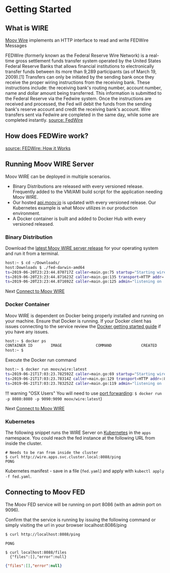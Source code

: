 # Getting Started

## What is WIRE

[Moov Wire](https://github.com/moov-io/fed) implements an HTTP interface to read and write FEDWire Messages

FEDWire (formerly known as the Federal Reserve Wire Network) is a real-time gross settlement funds transfer system operated by the United States Federal Reserve Banks that allows financial institutions to electronically transfer funds between its more than 9,289 participants (as of March 19, 2009).[1] Transfers can only be initiated by the sending bank once they receive the proper wiring instructions from the receiving bank. These instructions include: the receiving bank's routing number, account number, name and dollar amount being transferred. This information is submitted to the Federal Reserve via the Fedwire system. Once the instructions are received and processed, the Fed will debit the funds from the sending bank's reserve account and credit the receiving bank's account. Wire transfers sent via Fedwire are completed in the same day, while some are completed instantly.
[source: FedWire](https://en.wikipedia.org/wiki/Fedwire)

## How does FEDWire work?

[source: FEDWire: How it Works](https://www.americanexpress.com/us/foreign-exchange/articles/fedwire-transfers/)

## Running Moov WIRE Server

Moov WIRE can be deployed in multiple scenarios.

- Binary Distributions are released with every versioned release. Frequently added to the VM/AMI build script for the application needing Moov WIRE.
- Our hosted [api.moov.io](https://api.moov.io) is updated with every versioned release. Our Kubernetes example is what Moov utilizes in our production environment. 
- A Docker container is built and added to Docker Hub with every versioned released.

### Binary Distribution

Download the [latest Moov WIRE server release](https://github.com/moov-io/wire/releases) for your operating system and run it from a terminal.

```sh
host:~ $ cd ~/Downloads/
host:Downloads $ ./fed-darwin-amd64 
ts=2019-06-20T23:23:44.870717Z caller=main.go:75 startup="Starting wire server version v0.2.0"
ts=2019-06-20T23:23:44.871623Z caller=main.go:135 transport=HTTP addr=:8088
ts=2019-06-20T23:23:44.871692Z caller=main.go:125 admin="listening on :9098"
```

Next [Connect to Moov WIRE](#connecting-to-moov-wire)

### Docker Container

Moov WIRE is dependent on Docker being properly installed and running on your machine. Ensure that Docker is running. If your Docker client has issues connecting to the service review the [Docker getting started guide](https://docs.docker.com/get-started/) if you have any issues.

```sh
host:~ $ docker ps
CONTAINER ID        IMAGE               COMMAND             CREATED             STATUS              PORTS               NAMES
host:~ $ 
```

Execute the Docker run command

```sh
host:~ $ docker run moov/wire:latest
ts=2019-06-21T17:03:23.782592Z caller=main.go:69 startup="Starting wire server version v0.2.0"
ts=2019-06-21T17:03:23.78314Z caller=main.go:129 transport=HTTP addr=:8088
ts=2019-06-21T17:03:23.783252Z caller=main.go:119 admin="listening on :9098"
```

!!! warning "OSX Users"
    You will need to use [port forwarding](https://docs.docker.com/docker-for-mac/networking/#known-limitations-use-cases-and-workarounds):
    `$ docker run -p 8080:8080 -p 9090:9090 moov/wire:latest`)

Next [Connect to Moov WIRE](#connecting-to-moov-wire)

### Kubernetes

The following snippet runs the WIRE Server on [Kubernetes](https://kubernetes.io/docs/tutorials/kubernetes-basics/) in the `apps` namespace. You could reach the fed instance at the following URL from inside the cluster.

```
# Needs to be ran from inside the cluster
$ curl http://wire.apps.svc.cluster.local:8088/ping
PONG
```

Kubernetes manifest - save in a file (`fed.yaml`) and apply with `kubectl apply -f fed.yaml`.

## Connecting to Moov FED
The Moov FED service will be running on port 8086 (with an admin port on 9096).

Confirm that the service is running by issuing the following command or simply visiting the url in your browser localhost:8086/ping

```sh
$ curl http://localhost:8088/ping 
```

```
PONG
```

```
$ curl localhost:8088/files
  {"files":[],"error":null}
```

```json
{"files":[],"error":null}
```

